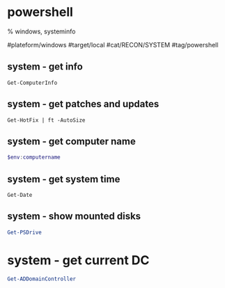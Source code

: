 
# powershell
% windows, systeminfo

#plateform/windows #target/local #cat/RECON/SYSTEM #tag/powershell 

## system - get info
```
Get-ComputerInfo
```

## system - get patches and updates
```
Get-HotFix | ft -AutoSize
```

## system - get computer name
```powershell
$env:computername
```

## system - get system time
```
Get-Date
```

## system - show mounted disks
```powershell
Get-PSDrive
```

# system - get current DC
```powershell
Get-ADDomainController
```